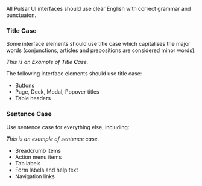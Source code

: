 All Pulsar UI interfaces should use clear English with correct grammar and punctuaton.

### Title Case

Some interface elements should use title case which capitalises the major words (conjunctions, articles and prepositions are considered minor words).

_**T**his is an **E**xample of **T**itle **C**ase._

The following interface elements should use title case:

* Buttons
* Page, Deck, Modal, Popover titles
* Table headers

### Sentence Case

Use sentence case for everything else, including:

_**T**his is an example of sentence case._

* Breadcrumb items
* Action menu items
* Tab labels
* Form labels and help text
* Navigation links
